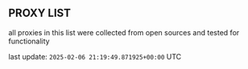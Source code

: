 ## PROXY LIST

all proxies in this list were collected from open sources and tested for functionality

last update: `2025-02-06 21:19:49.871925+00:00` UTC